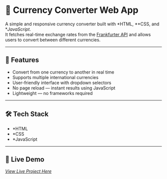 # 💱 Currency Converter Web App

A simple and responsive currency converter built with *HTML, **CSS, and **JavaScript*.  
It fetches real-time exchange rates from the [Frankfurter API](https://www.frankfurter.app/) and allows users to convert between different currencies.

---

## 📌 Features
- Convert from one currency to another in real time
- Supports multiple international currencies
- User-friendly interface with dropdown selectors
- No page reload — instant results using JavaScript
- Lightweight — no frameworks required

---

## 🛠 Tech Stack
- *HTML  
- *CSS  
- *JavaScript 

---
## 🚀 Live Demo
[*View Live Project Here*](https://darling-tanuki-06be40.netlify.app/)  




